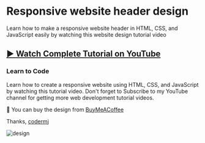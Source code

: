 # Responsive website header design
Learn how to make a responsive website header in HTML, CSS, and JavaScript easily by watching this website design tutorial video
## [▶️ Watch Complete Tutorial on YouTube](https://youtu.be/hT2WGhZnBdk)
### Learn to Code

Learn how to create a responsive website using HTML, CSS, and JavaScript by watching this tutorial video. Don't forget to Subscribe to my YouTube channel for getting more web development tutorial videos.

🛒 You can buy the design from [BuyMeACoffee](https://www.buymeacoffee.com/codermj/e/187231)

Thanks,
[codermj](https://www.youtube.com/@thecodermj/)

![design](https://github.com/mjshofy/23-01-09-header-responsive-website/assets/76812554/c1846206-fdbe-4d86-a5fe-e8a13c3b5b77)
